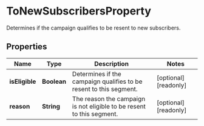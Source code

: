 

# ToNewSubscribersProperty

Determines if the campaign qualifies to be resent to new subscribers.

## Properties

| Name | Type | Description | Notes |
|------------ | ------------- | ------------- | -------------|
|**isEligible** | **Boolean** | Determines if the campaign qualifies to be resent to this segment. |  [optional] [readonly] |
|**reason** | **String** | The reason the campaign is not eligible to be resent to this segment. |  [optional] [readonly] |



